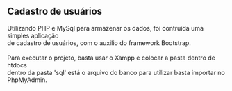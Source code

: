 <h2>Cadastro de usuários</h2>

<p>
	Utilizando PHP e MySql para armazenar os dados, foi contruída uma simples aplicação<br/>
	de cadastro de usuários, com o auxilio do framework Bootstrap.
	<br/><br/>
	Para executar o projeto, basta usar o Xampp e colocar a pasta dentro de htdocs<br/>
	dentro da pasta 'sql' está o arquivo do banco para utilizar basta importar no PhpMyAdmin.
</p>
